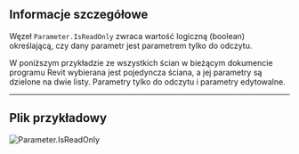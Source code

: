 ## Informacje szczegółowe
Węzeł `Parameter.IsReadOnly` zwraca wartość logiczną (boolean) określającą, czy dany parametr jest parametrem tylko do odczytu.

W poniższym przykładzie ze wszystkich ścian w bieżącym dokumencie programu Revit wybierana jest pojedyncza ściana, a jej parametry są dzielone na dwie listy. Parametry tylko do odczytu i parametry edytowalne.
___
## Plik przykładowy

![Parameter.IsReadOnly](./Revit.Elements.Parameter.IsReadOnly_img.jpg)
